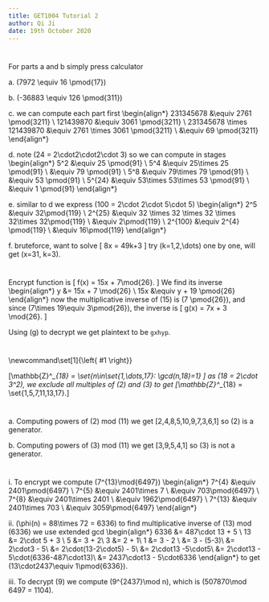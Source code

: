 ```yaml
---
title: GET1004 Tutorial 2
author: Qi Ji
date: 19th October 2020
---
```


#

For parts a and b simply press calculator

a. \(7972 \equiv 16 \pmod{17}\)

b. \(-36883 \equiv 126 \pmod{311}\)

c. we can compute each part first
\begin{align*}
231345678 &\equiv 2761 \pmod{3211} \\
121439870 &\equiv 3061 \pmod{3211} \\
231345678 \times 121439870 &\equiv 2761 \times 3061 \pmod{3211} \\
&\equiv 69 \pmod{3211}
\end{align*}

d. note \(24 = 2\cdot2\cdot2\cdot 3\) so we can compute in stages
\begin{align*}
5^2 &\equiv 25 \pmod{91} \\
5^4 &\equiv 25\times 25 \pmod{91} \\
&\equiv 79 \pmod{91} \\
5^8 &\equiv 79\times 79 \pmod{91} \\
&\equiv 53 \pmod{91} \\
5^{24} &\equiv 53\times 53\times 53 \pmod{91} \\
&\equiv 1 \pmod{91}
\end{align*}

e. similar to d we express \(100 = 2\cdot 2\cdot 5\cdot 5\)
\begin{align*}
2^5 &\equiv 32\pmod{119} \\
2^{25} &\equiv 32 \times 32 \times 32 \times 32\times 32\pmod{119} \\
&\equiv 2\pmod{119} \\
2^{100} &\equiv 2^{4} \pmod{119} \\
&\equiv 16\pmod{119}
\end{align*}

f. bruteforce, want to solve
\[ 8x = 49k+3 \]
try \(k=1,2,\dots\) one by one, will get \(x=31, k=3\).

#

Encrypt function is \[ f(x) = 15x + 7\mod{26}. \]
We find its inverse
\begin{align*}
y &= 15x + 7 \mod{26} \\
15x &\equiv y + 19 \pmod{26}
\end{align*}
now the multiplicative inverse of \(15\) is \(7 \pmod{26}\),
and since \(7\times 19\equiv 3\pmod{26}\), the inverse is
\[ g(x) = 7x + 3 \mod{26}. \]

Using \(g\) to decrypt we get plaintext to be `gxhyp`.

#

\newcommand\set[1]{\left\{ #1 \right\}}

\[\mathbb{Z}^*_{18} = \set{n\in\set{1,\dots,17}: \gcd(n,18)=1} \]
as \(18 = 2\cdot 3^2\), we exclude all multiples of \(2\) and \(3\) to get
\[\mathbb{Z}^*_{18} = \set{1,5,7,11,13,17}.\]

#

a. Computing powers of \(2\) mod \(11\) we get \[2,4,8,5,10,9,7,3,6,1\] so \(2\) is a generator.

b. Computing powers of \(3\) mod \(11\) we get \[3,9,5,4,1\] so \(3\) is not a generator.

#

i. To encrypt we compute \(7^{13}\mod{6497}\)
\begin{align*}
7^{4} &\equiv 2401\pmod{6497} \\
7^{5} &\equiv 2401\times 7 \\ &\equiv 703\pmod{6497} \\
7^{8} &\equiv 2401\times 2401 \\ &\equiv 1962\pmod{6497} \\
7^{13} &\equiv 2401\times 703 \\ &\equiv 3059\pmod{6497}
\end{align*}

ii. \(\phi(n) = 88\times 72 = 6336\)
to find multiplicative inverse of \(13\) mod \(6336\) we use extended gcd
\begin{align*}
6336 &= 487\cdot 13 + 5 \\
13 &= 2\cdot 5 + 3 \\
5 &= 3 + 2\\
3 &= 2 + 1\\
1 &= 3 - 2 \\
&= 3 - (5-3)\\
&= 2\cdot3 - 5\\
&= 2\cdot(13-2\cdot5) - 5\\
&= 2\cdot13 -5\cdot5\\
&= 2\cdot13 - 5\cdot(6336-487\cdot13)\\
&= 2437\cdot13 - 5\cdot6336
\end{align*}
to get \(13\cdot2437\equiv 1\pmod{6336}\).

iii.
To decrypt \(9\) we compute \(9^{2437}\mod n\),
which is \(507870\mod 6497 = 1104\).
